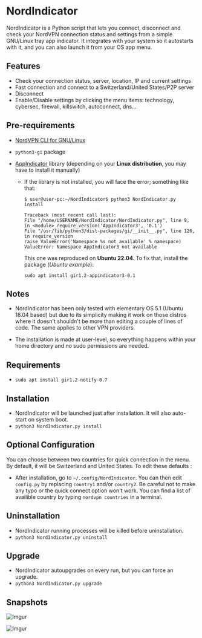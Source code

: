 # NordIndicator

NordIndicator is a Python script that lets you connect, disconnect and check your NordVPN connection status and settings from a simple GNU/Linux tray app indicator. It integrates with your system so it autostarts with it, and you can also launch it from your OS app menu.

## Features
* Check your connection status, server, location, IP and current settings
* Fast connection and connect to a Switzerland/United States/P2P server
* Disconnect
* Enable/Disable settings by clicking the menu items: technology, cybersec, firewall, killswitch, autoconnect, dns...

## Pre-requirements
- [NordVPN CLI for GNU/Linux](https://support.nordvpn.com/es/Preguntas-frecuentes/Tutoriales-de-configuraci%c3%b3n/1636892662/Instalar-y-utilizar-NordVPN-en-Debian-Ubuntu-Raspberry-Pi-Elementary-OS-y-Linux-Mint.htm)
- `python3-gi` package
- [AppIndicator](https://debian.pkgs.org/10/debian-main-amd64/gir1.2-appindicator3-0.1_0.4.92-7_amd64.deb.html) library (depending on your **Linux distribution**, you may have to install it manually)

  - If the library is not installed, you will face the error; something like that:

    ```
    $ user@user-pc:~/NordIndicator$ python3 NordIndicator.py install

    Traceback (most recent call last):
    File "/home/USERNAME/NordIndicator/NordIndicator.py", line 9, in <module> require_version('AppIndicator3', '0.1')
    File "/usr/lib/python3/dist-packages/gi/__init__.py", line 126, in require_version
    raise ValueError('Namespace %s not available' % namespace)
    ValueError: Namespace AppIndicator3 not available
    ```

    This one was reproduced on **Ubuntu 22.04**. To fix that, install the package (_Ubuntu example_):

    ```
    sudo apt install gir1.2-appindicator3-0.1
    ```

## Notes
* NordIndicator has been only tested with elementary OS 5.1 (Ubuntu 18.04 based) but due to its simplicity making it work on those distros where it doesn't shouldn't be more than editing a couple of lines of code. The same applies to other VPN providers.

* The installation is made at user-level, so everything happens within your  home directory and no sudo permissions are needed.

## Requirements
* ```sudo apt install gir1.2-notify-0.7```

## Installation
* NordIndicator will be launched just after installation. It will also auto-start on system boot.
* ```python3 NordIndicator.py install```

## Optional Configuration
You can choose between two countries for quick connection in the menu. By default, it will be Switzerland and United States. To edit these defaults :
* After installation, go to ```~/.config/NordIndicator```. You can then edit ``config.py`` by replacing `country1` and/or `country2`. Be careful not to make any typo or the quick connect option won't work. You can find a list of availible country by typing ``nordvpn countries`` in a terminal.

## Uninstallation
* NordIndicator running processes will be killed before uninstallation.
* ```python3 NordIndicator.py uninstall```

## Upgrade
* NordIndicator autoupgrades on every run, but you can force an upgrade.
* ```python3 NordIndicator.py upgrade```

## Snapshots
![Imgur](https://i.imgur.com/3LQ2kz9.png)

![Imgur](https://i.imgur.com/oGW1Fie.png)
